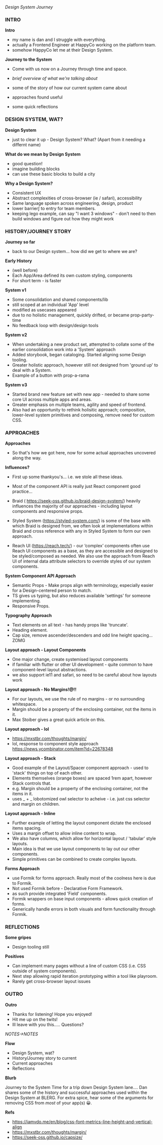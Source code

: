 _Design System Journey_

### INTRO

**Intro**

- my name is dan and I struggle with everything.
- actually a Frontend Engineer at HappyCo working on the platform team.
- somehow HappyCo let me at their Design System.

**Journey to the System**

- Come with us now on a Journey through time and space.

- _brief overview of what we're talking about_
- some of the story of how our current system came about
- approaches found useful
- some quick reflections

### DESIGN SYSTEM, WAT?

**Design System**

- just to clear it up - Design System? What? (Apart from it needing a differnt name)

**What do we mean by Design System**

- good question!
- imagine building blocks
- can use these basic blocks to build a city

**Why a Design System?**

- Consistent UX
- Abstract complexities of cross-browser (ie / safari), accessibility
- Same language spoken across engineering, design, product
- lower barrier∫ to entry for team members.
- keeping lego example, can say "I want 3 windows" - don't need to then build windows and figure out how they might work

### HISTORY/JOURNEY STORY

**Journey so far**

- back to our Design system... how did we get to where we are?

**Early History**

- (well before)
- Each App/Area defined its own custom styling, components
- For short term - is faster

**System v1**

- Some consolidation and shared components/lib
- still scoped at an individual 'App' level
- modified as usecases appeared
- due to no holistic management, quickly drifted, or became prop-party-time
- No feedback loop with design/design tools

**System v2**

- When undertaking a new product set, attempted to collate some of the earlier consolidation work into a 'System' approach
- Added storybook, began cataloging. Started aligning some Design tooling.
- Greater holistic approach, however still not designed from 'ground up' to deal with a System.
- Example of a button with prop-a-rama

**System v3**

- Started brand new feature set with new app - needed to share some core UI across multiple apps and areas.
- Greater emphasis on multiple teams, agility and speed of frontend.
- Also had an opportunity to rethink holisitic approach; composition, lower-level system primitives and composing, remove need for custom CSS.

### APPROACHES

**Approaches**

- So that's how we got here, now for some actual approaches uncovered along the way.

**Influences?**

- First up some thankyou's... i.e. we stole all these ideas.
- Most of the component API is really just React component good practice...

- Braid ( https://seek-oss.github.io/braid-design-system/) heavily influences the majority of our approaches - including layout components and responsive props.
- Styled System (https://styled-system.com/) is some of the base with which Braid is designed from, we often look at implementations within Braid and cross reference with any in Styled System to form our own approach.
- Reach UI (https://reach.tech/) - our ‘complex’ components often use Reach UI components as a base, as they are accessible and designed to be styled/composed as needed. We also use the approach from Reach UI of internal data attribute selectors to override styles of our system components.

**System Component API Approach**

- Semantic Props - Make props align with terminology, especially easier for a Design-centered person to match.
- TS gives us typing, but also reduces available 'settings' for someone implementing.
- Responsive Props.

**Typography Approach**

- Text elements on all text - has handy props like 'truncate'.
- Heading element.
- Cap size, remove ascender/descenders and odd line height spacing... ZOMG

**Layout approach - Layout Components**

- One major change, create systemised layout components
- if familiar with flutter or other UI development - quite common to have component-level layout abstractions.
- we also support ie11 and safari, so need to be careful about how layouts work

**Layout approach - No Margins!@!!**

- For our layouts, we use the rule of no margins - or no surrounding whitespace.
- Margin should be a property of the enclosing container, not the items in it.
- Max Stoiber gives a great quick article on this.

**Layout approach - lol**

- https://mxstbr.com/thoughts/margin/
- lol, response to component style approach https://news.ycombinator.com/item?id=22678348

**Layout approach - Stack**

- Good example of the Layout/Spacer component approach - used to 'stack' things on top of each other.
- Elements themselves (orange boxes) are spaced 1rem apart, however Stack controls that.
- e.g. Margin should be a property of the enclosing container, not the items in it.
- uses _ + _ lobotomized owl selector to acheive - i.e. just css selector and margin on children.

**Layout approach - Inline**

- Further example of letting the layout component dictate the enclosed items spacing.
- Uses a margin offset to allow inline content to wrap.
- We also have columns, which allow for horizontal layout / 'tabular' style layouts.
- Main idea is that we use layout components to lay out our other components.
- Simple primitives can be combined to create complex layouts.

**Forms Approach**

- use Formik for forms approach. Really most of the coolness here is due to Formik.
- Not used Formik before - Declarative Form Framework.
- as such provide integrated 'Field' components.
- Formik wrappers on base input components - allows quick creation of forms.
- Generically handle errors in both visuals and form functionality through Formik.

### REFLECTIONS

**Some gripes**

- Design tooling still

**Positives**

- Can implement many pages without a line of custom CSS (i.e. CSS outside of system components).
- Next step allowing rapid iteration prototyping within a tool like playroom.
- Rarely get cross-browser layout issues

### OUTRO

**Outro**

- Thanks for listening! Hope you enjoyed!
- Hit me up on the twits!
- Ill leave with you this..... Questions?

_NOTES->NOTES_

**Flow**

- Design System, wat?
- History/Journey story to current
- Current approaches
- Reflections

**Blurb**

Journey to the System
Time for a trip down Design System lane.... Dan shares some of the history and successful approaches used within the Design System at BLERG. For extra spice, hear some of the arguments for removing CSS from _most_ of your app(s) 😀.

**Refs**

- https://iamvdo.me/en/blog/css-font-metrics-line-height-and-vertical-align
- https://mxstbr.com/thoughts/margin/
- https://seek-oss.github.io/capsize/

